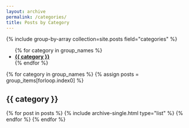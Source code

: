 ```yaml
---
layout: archive
permalink: /categories/
title: Posts by Category
---
```


{% include group-by-array collection=site.posts field="categories" %}

<ul class="taxonomy__index">
{% for category in group_names %}
  <li>
    <a href="#{{ category | slugify }}"> <strong>{{ category }}</strong> </a>
  </li>
{% endfor %}
</ul>

{% for category in group_names %}
  {% assign posts = group_items[forloop.index0] %}
  <h2 id="{{ category | slugify }}" class="archive__subtitle">{{ category }}</h2>
  {% for post in posts %}
    {% include archive-single.html type="list" %}
  {% endfor %}
{% endfor %}